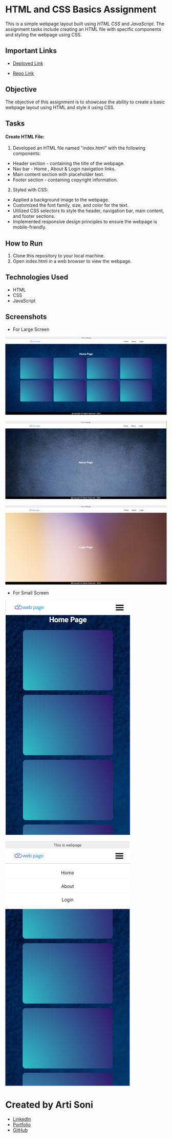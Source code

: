 # HTML and CSS Basics Assignment

This is a simple webpage layout built using _HTML_ _CSS_ and _JavaScript_.
The assignment tasks include creating an HTML file with specific components and styling the webpage using CSS.

## Important Links

- [Deployed Link](https://artisonii.github.io/saraltech_frontend)

- [Repo Link](https://github.com/artisonii/saraltech_frontend)

## Objective

The objective of this assignment is to showcase the ability to create a basic webpage layout using HTML and style it using CSS.

## Tasks

#### Create HTML File:

1. Developed an HTML file named "index.html" with the following components:

- Header section - containing the title of the webpage.
- Nav bar - Home , About & Login navigation links.
- Main content section with placeholder text.
- Footer section - containing copyright information.

2. Styled with CSS:

- Applied a background image to the webpage.
- Customized the font family, size, and color for the text.
- Utilized CSS selectors to style the header, navigation bar, main content, and footer sections.
- Implemented responsive design principles to ensure the webpage is mobile-friendly.

## How to Run

1. Clone this repository to your local machine.
2. Open index.html in a web browser to view the webpage.

## Technologies Used

- HTML
- CSS
- JavaScript

## Screenshots

- For Large Screen

<img src="./assets/homepage.PNG" />
<br><br>
<img src="./assets/aboutpage.PNG" />
<br><br>
<img src="./assets/loginPahe.PNG" />

- For Small Screen

<img src="./assets/mobile1.PNG" />
<br><br>
<img src="./assets/Capture.PNG" />

# Created by Arti Soni

- [LinkedIn](https://www.linkedin.com/in/arti-soni/)
- [Portfolio](https://artisonii.github.io/)
- [GitHub](https://github.com/artisonii)
